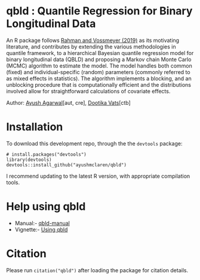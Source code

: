 # qbld : Quantile Regression for Binary Longitudinal Data
An R package follows [Rahman and Vossmeyer (2019)](https://arxiv.org/abs/1909.05560) as its motivating literature, and contributes by extending the various methodologies in quantile framework, to a hierarchical Bayesian quantile regression model for binary longitudinal data (QBLD) and proposing a Markov chain Monte Carlo (MCMC) algorithm to estimate the model. 
The model handles both common (fixed) and individual-specific (random) parameters (commonly referred to as mixed effects in statistics). The algorithm implements a blocking, and an unblocking procedure that is computationally efficient and the distributions involved allow for straightforward calculations of covariate effects.

Author: [Ayush Agarwal](https://www.linkedin.com/in/ayushmclaren/)\[aut, cre\], [Dootika Vats](http://home.iitk.ac.in/~dootika/)\[ctb\]

# Installation
To download this development repo,  through the the `devtools` package:

```{r}
# install.packages("devtools")
library(devtools)
devtools::install_github("ayushmclaren/qbld")
```
I recommend updating to the latest R version, with appropriate compilation tools.

# Help using qbld
* Manual:- [qbld-manual](https://github.com/ayushmclaren/ExplainIt/blob/master/qbld-manual.pdf)
* Vignette:- [Using qbld](https://github.com/ayushmclaren/ExplainIt/blob/master/Using%20qbld.pdf)

# Citation
Please run `citation("qbld")` after loading the package for citation details.
